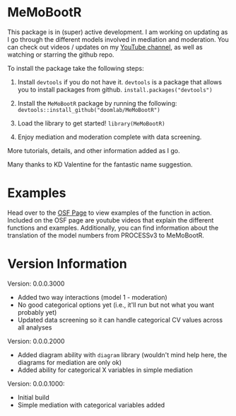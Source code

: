 # MeMoBootR

This package is in (super) active development. I am working on updating as I go through the different models involved in mediation and moderation. You can check out videos / updates on my [YouTube channel](https://www.youtube.com/channel/UCMdihazndR0f9XBoSXWqnYg), as well as watching or starring the github repo.

To install the package take the following steps:

1) Install `devtools` if you do not have it. `devtools` is a package that allows you to install packages from github.
`install.packages("devtools")`

2) Install the `MeMoBootR` package by running the following:
`devtools::install_github("doomlab/MeMoBootR")`

3) Load the library to get started!
`library(MeMoBootR)`

4) Enjoy mediation and moderation complete with data screening. 

More tutorials, details, and other information added as I go. 

Many thanks to KD Valentine for the fantastic name suggestion.

# Examples

Head over to the [OSF Page](https://osf.io/ns6jz/) to view examples of the function in action. Included on the OSF page are youtube videos that explain the different functions and examples. Additionally, you can find information about the translation of the model numbers from PROCESSv3 to MeMoBootR.

# Version Information

Version: 0.0.0.3000
  - Added two way interactions (model 1 - moderation)
  - No good categorical options yet (i.e., it'll run but not what you want probably yet)
  - Updated data screening so it can handle categorical CV values across all analyses
  
Version: 0.0.0.2000
  - Added diagram ability with `diagram` library (wouldn't mind help here, the diagrams for mediation are only ok)
  - Added ability for categorical X variables in simple mediation

Version: 0.0.0.1000: 
  - Initial build
  - Simple mediation with categorical variables added
